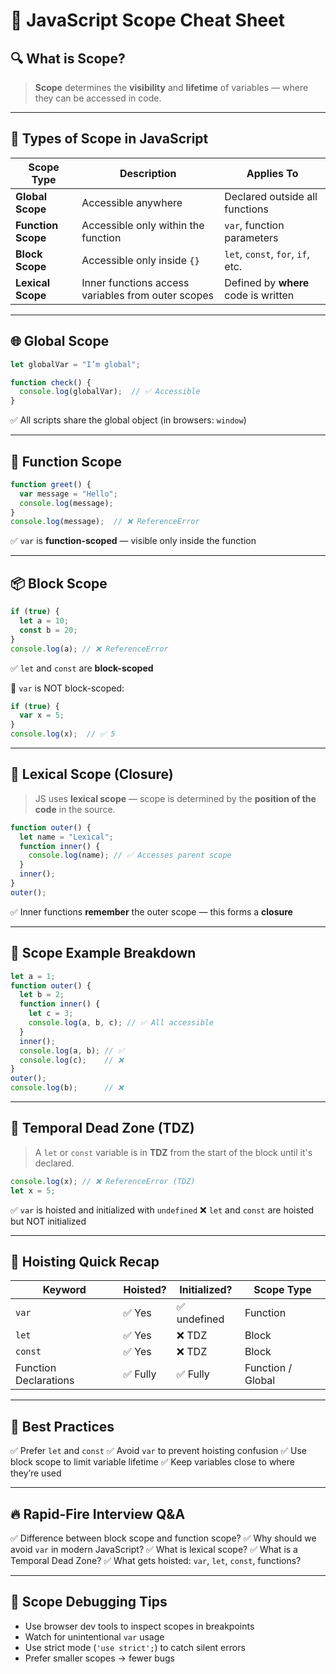 # 🧾 JavaScript Scope Cheat Sheet

## 🔍 What is Scope?

> **Scope** determines the **visibility** and **lifetime** of variables — where they can be accessed in code.

---

## 🧠 Types of Scope in JavaScript

| Scope Type         | Description                                        | Applies To                           |
| ------------------ | -------------------------------------------------- | ------------------------------------ |
| **Global Scope**   | Accessible anywhere                                | Declared outside all functions       |
| **Function Scope** | Accessible only within the function                | `var`, function parameters           |
| **Block Scope**    | Accessible only inside `{}`                        | `let`, `const`, `for`, `if`, etc.    |
| **Lexical Scope**  | Inner functions access variables from outer scopes | Defined by **where** code is written |

---

## 🌐 Global Scope

```js
let globalVar = "I’m global";

function check() {
  console.log(globalVar);  // ✅ Accessible
}
```

✅ All scripts share the global object (in browsers: `window`)

---

## 🔁 Function Scope

```js
function greet() {
  var message = "Hello";
  console.log(message);
}
console.log(message);  // ❌ ReferenceError
```

✅ `var` is **function-scoped** — visible only inside the function

---

## 📦 Block Scope

```js
if (true) {
  let a = 10;
  const b = 20;
}
console.log(a); // ❌ ReferenceError
```

✅ `let` and `const` are **block-scoped**

🚫 `var` is NOT block-scoped:

```js
if (true) {
  var x = 5;
}
console.log(x);  // ✅ 5
```

---

## 🧬 Lexical Scope (Closure)

> JS uses **lexical scope** — scope is determined by the **position of the code** in the source.

```js
function outer() {
  let name = "Lexical";
  function inner() {
    console.log(name); // ✅ Accesses parent scope
  }
  inner();
}
outer();
```

✅ Inner functions **remember** the outer scope — this forms a **closure**

---

## 📏 Scope Example Breakdown

```js
let a = 1;
function outer() {
  let b = 2;
  function inner() {
    let c = 3;
    console.log(a, b, c); // ✅ All accessible
  }
  inner();
  console.log(a, b); // ✅
  console.log(c);    // ❌
}
outer();
console.log(b);      // ❌
```

---

## 🧪 Temporal Dead Zone (TDZ)

> A `let` or `const` variable is in **TDZ** from the start of the block until it's declared.

```js
console.log(x); // ❌ ReferenceError (TDZ)
let x = 5;
```

✅ `var` is hoisted and initialized with `undefined`
❌ `let` and `const` are hoisted but NOT initialized

---

## 🚫 Hoisting Quick Recap

| Keyword               | Hoisted? | Initialized? | Scope Type        |
| --------------------- | -------- | ------------ | ----------------- |
| `var`                 | ✅ Yes    | ✅ undefined  | Function          |
| `let`                 | ✅ Yes    | ❌ TDZ        | Block             |
| `const`               | ✅ Yes    | ❌ TDZ        | Block             |
| Function Declarations | ✅ Fully  | ✅ Fully      | Function / Global |

---

## 🧠 Best Practices

✅ Prefer `let` and `const`
✅ Avoid `var` to prevent hoisting confusion
✅ Use block scope to limit variable lifetime
✅ Keep variables close to where they’re used

---

## 🔥 Rapid-Fire Interview Q\&A

✅ Difference between block scope and function scope?
✅ Why should we avoid `var` in modern JavaScript?
✅ What is lexical scope?
✅ What is a Temporal Dead Zone?
✅ What gets hoisted: `var`, `let`, `const`, functions?

---

## 🧪 Scope Debugging Tips

* Use browser dev tools to inspect scopes in breakpoints
* Watch for unintentional `var` usage
* Use strict mode (`'use strict';`) to catch silent errors
* Prefer smaller scopes → fewer bugs